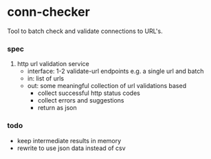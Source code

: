 # conn-checker
Tool to batch check and validate connections to URL's.

### spec
1. http url validation service
    - interface: 1-2 validate-url endpoints e.g. a single url and batch
    - in: list of urls
    - out: some meaningful collection of url validations based
        - collect successful http status codes
        - collect errors and suggestions
        - return as json

### todo
- keep intermediate results in memory
- rewrite to use json data instead of csv